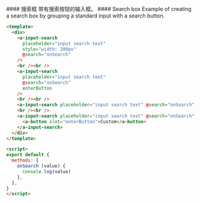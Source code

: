 <cn>
#### 搜索框
带有搜索按钮的输入框。
</cn>

<us>
#### Search box
Example of creating a search box by grouping a standard input with a search button.
</us>

```html
<template>
  <div>
    <a-input-search
      placeholder="input search text"
      style="width: 200px"
      @search="onSearch"
    />
    <br /><br />
    <a-input-search
      placeholder="input search text"
      @search="onSearch"
      enterButton
    />
    <br /><br />
    <a-input-search placeholder="input search text" @search="onSearch" enterButton="Search" size="large" />
    <br /><br />
    <a-input-search placeholder="input search text" @search="onSearch" size="large">
      <a-button slot="enterButton">Custom</a-button>
    </a-input-search>
  </div>
</template>

<script>
export default {
  methods: {
    onSearch (value) {
      console.log(value)
    },
  },
}
</script>
```



